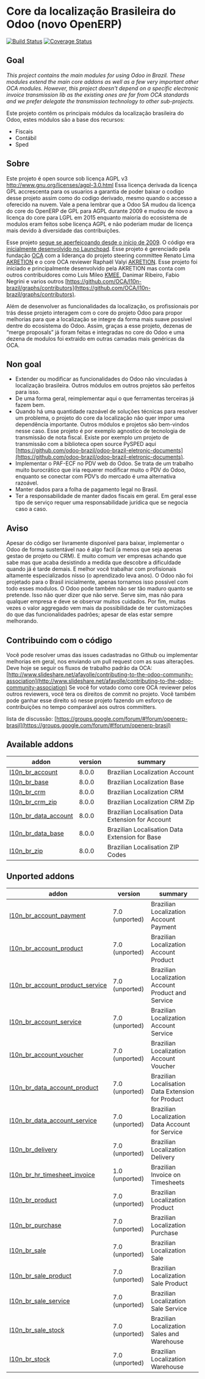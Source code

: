 Core da localização Brasileira do Odoo (novo OpenERP)
=====================================================
 
[![Build Status](https://travis-ci.org/OCA/l10n-brazil.svg?branch=8.0)](https://travis-ci.org/OCA/l10n-brazil)
[![Coverage Status](https://coveralls.io/repos/OCA/l10n-brazil/badge.png?branch=8.0)](https://coveralls.io/r/OCA/l10n-brazil?branch=8.0)
 
 
Goal
----
 
*This project contains the main modules for using Odoo in Brazil. These modules extend the main core addons as well as a few very important other OCA modules. However, this project doesn't depend on a specific electronic invoice transmission lib as the existing ones are far from OCA standards and we prefer delegate the transmission technology to other sub-projects.*
 
Este projeto contêm os principais módulos da localização brasileira do Odoo, estes módulos são a base dos recursos:
 
* Fiscais
* Contábil
* Sped
 
Sobre
-----
 
Este projeto é open source sob licença AGPL v3 http://www.gnu.org/licenses/agpl-3.0.html
Essa licença derivada da licença GPL accrescenta para os usuarios a garantia de poder baixar o codigo desse projeto assim como do codigo derivado, mesmo quando o accesso a oferecido na nuvem. Vale a pena lembrar que a Odoo SA mudou da licença do core do OpenERP de GPL para AGPL durante 2009 e mudou de novo a licença do core para LGPL em 2015 enquanto maioria do ecosistema de modulos eram feitos sobe licença AGPL e não poderiam mudar de licença mais devido à diversidade das contribuições.
 
Esse projeto [segue se aperfeiçoando desde o início de 2009](https://github.com/openerpbrasil/l10n_br_core/network). O código era [inicialmente desenvolvido no Launchpad](https://code.launchpad.net/openerp.pt-br-localiz). Esse projeto é gerenciado pela fundação [OCA](https://odoo-community.org/) com a liderança do projeto steering committee Renato Lima [AKRETION](http://www.akretion.com.br) e o core OCA reviewer Raphaël Valyi [AKRETION](http://www.akretion.com.br). Esse projeto foi iniciado e principalmente desenvolvido pela AKRETION mas conta com outros contribuidores como Luis Mileo [KMEE](http://kmee.com.br), Danimar Ribeiro, Fabio Negrini e varios outros [https://github.com/OCA/l10n-brazil/graphs/contributors](https://github.com/OCA/l10n-brazil/graphs/contributors).
 
Além de desenvolver as funcionalidades da localização, os profissionais por trás desse projeto interagem com o core do projeto Odoo para propor melhorias para que a localização se integre da forma mais suave possível dentre do ecosistema do Odoo. Assim, graças a esse projeto, dezenas de “merge proposals” já foram feitas e integradas no core do Odoo e uma dezena de modulos foi extraido em outras camadas mais genéricas da OCA.
 
Non goal
--------
 
* Extender ou modificar as funcionalidades do Odoo não vinculadas à localização brasileira. Outros módulos em outros projetos são perfeitos para isso.
* De uma forma geral, reimplementar aqui o que ferramentas terceiras já fazem bem.
* Quando há uma quantidade razoável de soluções técnicas para resolver um problema, o projeto do core da localização não quer impor uma dependência importante. Outros módulos e projetos são bem-vindos nesse caso. Esse projeto é por exemplo agnostico de tecnologia de transmissão de nota fiscal. Existe por exemplo um projeto de transmissão com a biblioteca open source PySPED aqui [https://github.com/odoo-brazil/odoo-brazil-eletronic-documents](https://github.com/odoo-brazil/odoo-brazil-eletronic-documents).
* Implementar o PAF-ECF no PDV web do Odoo. Se trata de um trabalho muito burocrático que iria requerer modificar muito o PDV do Odoo, enquanto se conectar com PDV’s do mercado é uma alternativa razoável.
* Manter dados para a folha de pagamento legal no Brasil.
* Ter a responsabilidade de manter dados fiscais em geral. Em geral esse tipo de serviço requer uma responsabilidade jurídica que se negocia caso a caso.
 
Aviso
-----
 
Apesar do código ser livramente disponível para baixar, implementar o Odoo de forma sustentável nao é algo facil (a menos que seja apenas gestao de projeto ou CRM). E muito comum ver empresas achando que sabe mas que acaba desistindo a medida que descobre a dificuldade quando já é tarde demais. E melhor você trabalhar com profisionais altamente especializados nisso (o aprendizado leva anos). O Odoo não foi projetado para o Brasil inicialmente, apenas tornamos isso possível com todo esses modulos. O Odoo pode também não ser tão maduro quanto se pretende. Isso não quer dizer que não serve. Serve sim, mas não para qualquer empresa e deve se observar muitos cuidados. Por fim, muitas vezes o valor aggregado vem mais da possibilidade de ter customizações do que das funcionalidades padrões; apesar de elas estar sempre melhorando.
 
Contribuindo com o código
-------------------------
 
Você pode resolver umas das issues cadastradas no Github ou implementar melhorias em geral, nos enviando um pull request com as suas alterações.
Deve hoje se seguir os fluxos de trabalho padrão da OCA: [http://www.slideshare.net/afayolle/contributing-to-the-odoo-community-association](http://www.slideshare.net/afayolle/contributing-to-the-odoo-community-association)
Se você for votado como core OCA reviewer pelos outros reviewers, você tera os direitos de commit no projeto. Você também pode ganhar esse direito só nesse projeto fazendo um esforço de contribuições no tempo comparável aos outros committers.
 
lista de discussão: [https://groups.google.com/forum/#!forum/openerp-brasil](https://groups.google.com/forum/#!forum/openerp-brasil)


[//]: # (addons)
Available addons
----------------
addon | version | summary
--- | --- | ---
[l10n_br_account](l10n_br_account/) | 8.0.0 | Brazilian Localization Account
[l10n_br_base](l10n_br_base/) | 8.0.0 | Brazilian Localization Base
[l10n_br_crm](l10n_br_crm/) | 8.0.0 | Brazilian Localization CRM
[l10n_br_crm_zip](l10n_br_crm_zip/) | 8.0.0 | Brazilian Localization CRM Zip
[l10n_br_data_account](l10n_br_data_account/) | 8.0.0 | Brazilian Localisation Data Extension for Account
[l10n_br_data_base](l10n_br_data_base/) | 8.0.0 | Brazilian Localisation Data Extension for Base
[l10n_br_zip](l10n_br_zip/) | 8.0.0 | Brazilian Localisation ZIP Codes

Unported addons
---------------
addon | version | summary
--- | --- | ---
[l10n_br_account_payment](__unported__/l10n_br_account_payment/) | 7.0 (unported) | Brazilian Localization Account Payment
[l10n_br_account_product](__unported__/l10n_br_account_product/) | 7.0 (unported) | Brazilian Localization Account Product
[l10n_br_account_product_service](__unported__/l10n_br_account_product_service/) | 7.0 (unported) | Brazilian Localization Account Product and Service
[l10n_br_account_service](__unported__/l10n_br_account_service/) | 7.0 (unported) | Brazilian Localization Account Service
[l10n_br_account_voucher](__unported__/l10n_br_account_voucher/) | 7.0 (unported) | Brazilian Localization Account Voucher
[l10n_br_data_account_product](__unported__/l10n_br_data_account_product/) | 7.0 (unported) | Brazilian Localisation Data Extension for Product
[l10n_br_data_account_service](__unported__/l10n_br_data_account_service/) | 7.0 (unported) | Brazilian Localization Data Account for Service
[l10n_br_delivery](__unported__/l10n_br_delivery/) | 7.0 (unported) | Brazilian Localization Delivery
[l10n_br_hr_timesheet_invoice](__unported__/l10n_br_hr_timesheet_invoice/) | 1.0 (unported) | Brazilian Invoice on Timesheets
[l10n_br_product](__unported__/l10n_br_product/) | 7.0 (unported) | Brazilian Localization Product
[l10n_br_purchase](__unported__/l10n_br_purchase/) | 7.0 (unported) | Brazilian Localization Purchase
[l10n_br_sale](__unported__/l10n_br_sale/) | 7.0 (unported) | Brazilian Localization Sale
[l10n_br_sale_product](__unported__/l10n_br_sale_product/) | 7.0 (unported) | Brazilian Localization Sale Product
[l10n_br_sale_service](__unported__/l10n_br_sale_service/) | 7.0 (unported) | Brazilian Localization Sale Service
[l10n_br_sale_stock](__unported__/l10n_br_sale_stock/) | 7.0 (unported) | Brazilian Localization Sales and Warehouse
[l10n_br_stock](__unported__/l10n_br_stock/) | 7.0 (unported) | Brazilian Localization Warehouse

[//]: # (end addons)
